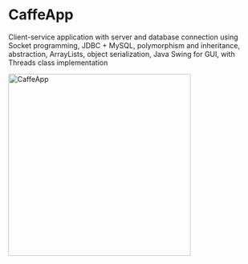 # CaffeApp
Client-service application with server and database connection
using Socket programming, JDBC + MySQL, 
polymorphism and inheritance, abstraction, 
ArrayLists, object serialization, 
Java Swing for GUI, with Threads class implementation

<img width="363" alt="CaffeApp" src="https://user-images.githubusercontent.com/99336969/233533213-383bbe04-3520-4a37-8943-b8dd704ee3bc.png">

